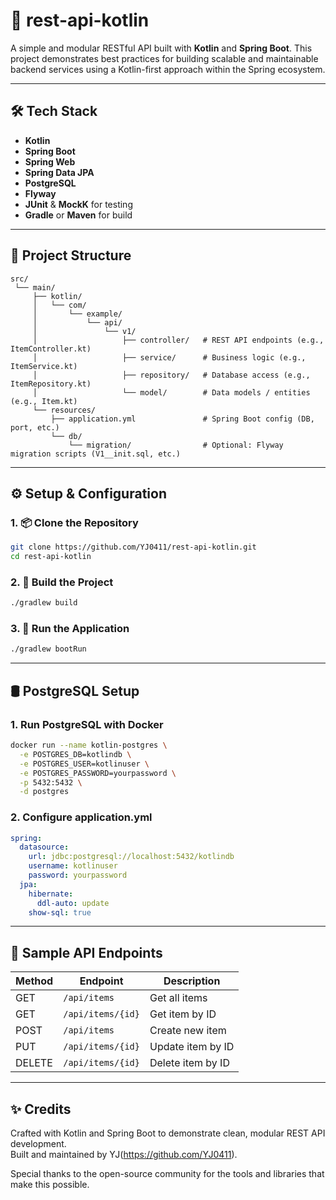 # 🚀 rest-api-kotlin

A simple and modular RESTful API built with **Kotlin** and **Spring Boot**. This project demonstrates best practices for building scalable and maintainable backend services using a Kotlin-first approach within the Spring ecosystem.

---

## 🛠️ Tech Stack

- **Kotlin**
- **Spring Boot**
- **Spring Web**
- **Spring Data JPA**
- **PostgreSQL**
- **Flyway** 
- **JUnit** & **MockK** for testing
- **Gradle** or **Maven** for build

---

## 🧱 Project Structure
```plaintext
src/
 └── main/
     ├── kotlin/
     │   └── com/
     │       └── example/
     │           └── api/
     │               └── v1/
     │                   ├── controller/   # REST API endpoints (e.g., ItemController.kt)
     │                   ├── service/      # Business logic (e.g., ItemService.kt)
     │                   ├── repository/   # Database access (e.g., ItemRepository.kt)
     │                   └── model/        # Data models / entities (e.g., Item.kt)
     └── resources/
         ├── application.yml               # Spring Boot config (DB, port, etc.)
         └── db/
             └── migration/                # Optional: Flyway migration scripts (V1__init.sql, etc.)
```

---

## ⚙️ Setup & Configuration

### 1. 📦 Clone the Repository
```bash
git clone https://github.com/YJ0411/rest-api-kotlin.git
cd rest-api-kotlin
```
### 2. 🐘 Build the Project
```bash
./gradlew build
```
### 3. 🐘 Run the Application
```bash
./gradlew bootRun
```

---

## 🛢️ PostgreSQL Setup
### 1. Run PostgreSQL with Docker
```bash
docker run --name kotlin-postgres \
  -e POSTGRES_DB=kotlindb \
  -e POSTGRES_USER=kotlinuser \
  -e POSTGRES_PASSWORD=yourpassword \
  -p 5432:5432 \
  -d postgres
```
### 2. Configure application.yml
```yml
spring:
  datasource:
    url: jdbc:postgresql://localhost:5432/kotlindb
    username: kotlinuser
    password: yourpassword
  jpa:
    hibernate:
      ddl-auto: update
    show-sql: true
```

---

## 📡 Sample API Endpoints
| Method | Endpoint          | Description       |
| ------ | ----------------- | ----------------- |
| GET    | `/api/items`      | Get all items     |
| GET    | `/api/items/{id}` | Get item by ID    |
| POST   | `/api/items`      | Create new item   |
| PUT    | `/api/items/{id}` | Update item by ID |
| DELETE | `/api/items/{id}` | Delete item by ID |

---

## ✨ Credits

Crafted with Kotlin and Spring Boot to demonstrate clean, modular REST API development.  
Built and maintained by YJ(https://github.com/YJ0411).

Special thanks to the open-source community for the tools and libraries that make this possible.

